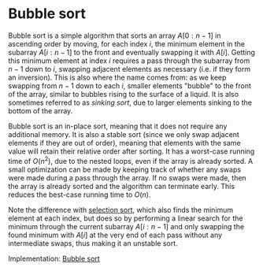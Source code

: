 # Bubble sort

Bubble sort is a simple algorithm that sorts an array $A[0:n-1]$ in ascending order by moving, for each index $i$, the minimum element in the subarray $A[i:n-1]$ to the front and eventually swapping it with $A[i]$. Getting this minimum element at index $i$ requires a pass through the subarray from $n-1$ down to $i$, swapping adjacent elements as necessary (i.e. if they form an inversion). This is also where the name comes from: as we keep swapping from $n-1$ down to each $i$, smaller elements "bubble" to the front of the array, similar to bubbles rising to the surface of a liquid. It is also sometimes referred to as *sinking sort*, due to larger elements sinking to the bottom of the array.

Bubble sort is an in-place sort, meaning that it does not require any additional memory. It is also a stable sort (since we only swap adjacent elements if they are out of order), meaning that elements with the same value will retain their relative order after sorting. It has a worst-case running time of $O(n^2)$, due to the nested loops, even if the array is already sorted. A small optimization can be made by keeping track of whether any swaps were made during a pass through the array. If no swaps were made, then the array is already sorted and the algorithm can terminate early. This reduces the best-case running time to $O(n)$.

Note the difference with [selection sort](https://github.com/pl3onasm/CLRS/tree/main/algorithms/sorting/selection-sort), which also finds the minimum element at each index, but does so by performing a linear search for the minimum through the current subarray $A[i:n-1]$ and only swapping the found minimum with $A[i]$ at the very end of each pass without any intermediate swaps, thus making it an unstable sort.

Implementation: [Bubble sort](https://github.com/pl3onasm/CLRS/tree/main/algorithms/sorting/bubble-sort)
